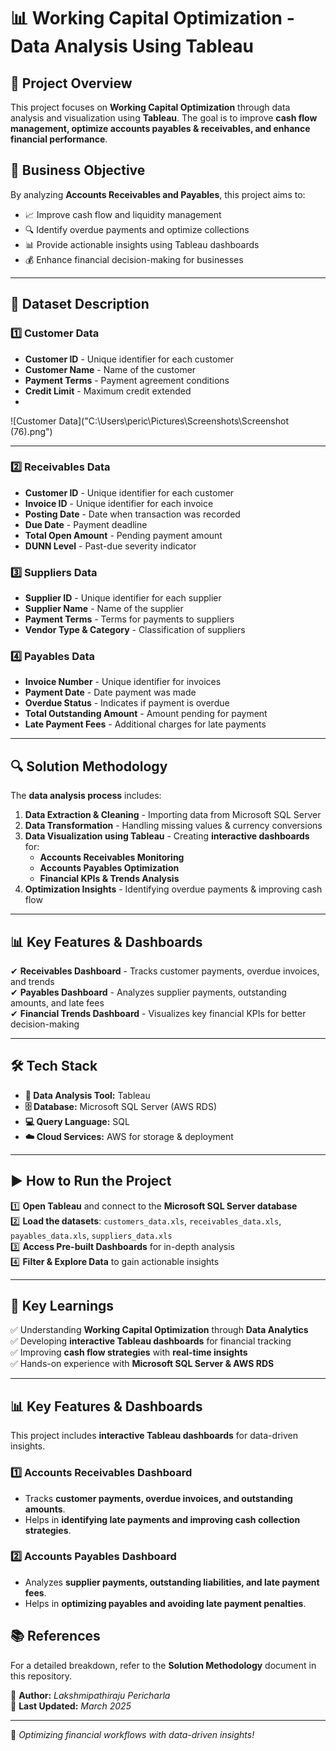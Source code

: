 # 📊 Working Capital Optimization - Data Analysis Using Tableau

## 📌 Project Overview
This project focuses on **Working Capital Optimization** through data analysis and visualization using **Tableau**. The goal is to improve **cash flow management, optimize accounts payables & receivables, and enhance financial performance**.

## 🚀 Business Objective
By analyzing **Accounts Receivables and Payables**, this project aims to:
- 📈 Improve cash flow and liquidity management
- 🔍 Identify overdue payments and optimize collections
- 📊 Provide actionable insights using Tableau dashboards
- 💰 Enhance financial decision-making for businesses

---

## 📂 Dataset Description

### 1️⃣ **Customer Data**
- **Customer ID** - Unique identifier for each customer
- **Customer Name** - Name of the customer
- **Payment Terms** - Payment agreement conditions
- **Credit Limit** - Maximum credit extended
- 
![Customer Data]("C:\Users\peric\Pictures\Screenshots\Screenshot (76).png")

---

### 2️⃣ **Receivables Data**
- **Customer ID** - Unique identifier for each customer
- **Invoice ID** - Unique identifier for each invoice
- **Posting Date** - Date when transaction was recorded
- **Due Date** - Payment deadline
- **Total Open Amount** - Pending payment amount
- **DUNN Level** - Past-due severity indicator

### 3️⃣ **Suppliers Data**
- **Supplier ID** - Unique identifier for each supplier
- **Supplier Name** - Name of the supplier
- **Payment Terms** - Terms for payments to suppliers
- **Vendor Type & Category** - Classification of suppliers

### 4️⃣ **Payables Data**
- **Invoice Number** - Unique identifier for invoices
- **Payment Date** - Date payment was made
- **Overdue Status** - Indicates if payment is overdue
- **Total Outstanding Amount** - Amount pending for payment
- **Late Payment Fees** - Additional charges for late payments

---

## 🔍 Solution Methodology
The **data analysis process** includes:
1. **Data Extraction & Cleaning** - Importing data from Microsoft SQL Server
2. **Data Transformation** - Handling missing values & currency conversions
3. **Data Visualization using Tableau** - Creating **interactive dashboards** for:
   - **Accounts Receivables Monitoring**
   - **Accounts Payables Optimization**
   - **Financial KPIs & Trends Analysis**
4. **Optimization Insights** - Identifying overdue payments & improving cash flow

---

## 📊 Key Features & Dashboards
✔ **Receivables Dashboard** - Tracks customer payments, overdue invoices, and trends  
✔ **Payables Dashboard** - Analyzes supplier payments, outstanding amounts, and late fees  
✔ **Financial Trends Dashboard** - Visualizes key financial KPIs for better decision-making  

---

## 🛠 Tech Stack
- **📌 Data Analysis Tool:** Tableau  
- **🗄️ Database:** Microsoft SQL Server (AWS RDS)  
- **💻 Query Language:** SQL  
- **☁️ Cloud Services:** AWS for storage & deployment  

---

## ▶️ How to Run the Project
1️⃣ **Open Tableau** and connect to the **Microsoft SQL Server database**  
2️⃣ **Load the datasets**: `customers_data.xls`, `receivables_data.xls`, `payables_data.xls`, `suppliers_data.xls`  
3️⃣ **Access Pre-built Dashboards** for in-depth analysis  
4️⃣ **Filter & Explore Data** to gain actionable insights  

---

## 🎯 Key Learnings
✅ Understanding **Working Capital Optimization** through **Data Analytics**  
✅ Developing **interactive Tableau dashboards** for financial tracking  
✅ Improving **cash flow strategies** with **real-time insights**  
✅ Hands-on experience with **Microsoft SQL Server & AWS RDS**  

---
## 📊 Key Features & Dashboards
This project includes **interactive Tableau dashboards** for data-driven insights.

### 1️⃣ Accounts Receivables Dashboard
- Tracks **customer payments, overdue invoices, and outstanding amounts**.
- Helps in **identifying late payments and improving cash collection strategies**.

### 2️⃣ Accounts Payables Dashboard
- Analyzes **supplier payments, outstanding liabilities, and late payment fees**.
- Helps in **optimizing payables and avoiding late payment penalties**.

## 📚 References
For a detailed breakdown, refer to the **Solution Methodology** document in this repository.


📌 **Author:** *Lakshmipathiraju Pericharla*  
📆 **Last Updated:** *March 2025*

---
🚀 *Optimizing financial workflows with data-driven insights!*
